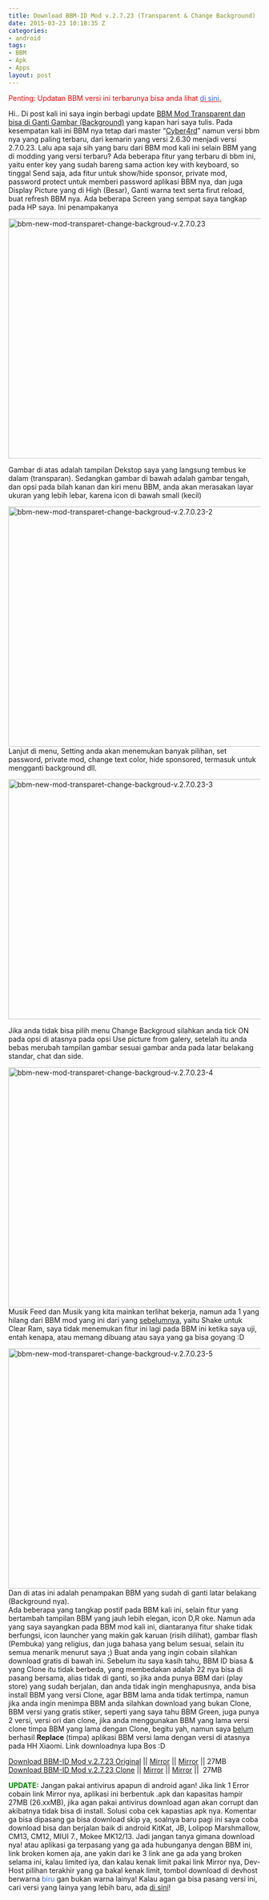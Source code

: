 ```yaml
---
title: Download BBM-ID Mod v.2.7.23 (Transparent & Change Background)
date: 2015-03-23 10:18:35 Z
categories:
- android
tags:
- BBM
- Apk
- Apps
layout: post
---
```


<p><span style="color: #ff0000;">Penting: Updatan BBM versi ini terbarunya bisa anda lihat <a style="color: #ff0000;" href="https://eggoez.bitbucket.io/blog/tag/bbm"><span style="color: #3366ff;">di sini</span>.</a></span></p>
<p>Hi.. Di post kali ini saya ingin berbagi update <a href="https://eggoez.bitbucket.io/?p=1320">BBM Mod Transparent dan bisa di Ganti Gambar (Background)</a> yang kapan hari saya tulis. Pada kesempatan kali ini BBM nya tetap dari master “<a href="http://cyber4rd.biz" target="_blank">Cyber4rd</a>” namun versi bbm nya yang paling terbaru, dari kemarin yang versi 2.6.30 menjadi versi 2.7.0.23. Lalu apa saja sih yang baru dari BBM mod kali ini selain BBM yang di modding yang versi terbaru? Ada beberapa fitur yang terbaru di bbm ini, yaitu enter key yang sudah bareng sama action key with keyboard, so tinggal Send saja, ada fitur untuk show/hide sponsor, private mod, password protect untuk memberi password aplikasi BBM nya, dan juga Display Picture yang di High (Besar), Ganti warna text serta firut reload, buat refresh BBM nya. Ada beberapa Screen yang sempat saya tangkap pada HP saya. Ini penampakanya<span id="more-1550"></span></p>
<p><a href="https://eggoez.bitbucket.io/wp-content/uploads/2015/03/bbm-new-mod-transparet-change-backgroud-v.2.7.0.23.jpg" class="fancybox image"><img class=" wp-image-1551 size-full aligncenter" src="https://eggoez.bitbucket.io/wp-content/uploads/2015/03/bbm-new-mod-transparet-change-backgroud-v.2.7.0.23.jpg" alt="bbm-new-mod-transparet-change-backgroud-v.2.7.0.23" width="640" height="480"></a></p>
<p>Gambar di atas adalah tampilan Dekstop saya yang langsung tembus ke dalam (transparan). Sedangkan gambar di bawah adalah gambar tengah, dan opsi pada bilah kanan dan kiri menu BBM, anda akan merasakan layar ukuran yang lebih lebar, karena icon di bawah small (kecil)</p>
<p><a href="https://eggoez.bitbucket.io/wp-content/uploads/2015/03/bbm-new-mod-transparet-change-backgroud-v.2.7.0.23-2.jpg" class="fancybox image"><img class="aligncenter wp-image-1553 size-full" src="https://eggoez.bitbucket.io/wp-content/uploads/2015/03/bbm-new-mod-transparet-change-backgroud-v.2.7.0.23-2.jpg" alt="bbm-new-mod-transparet-change-backgroud-v.2.7.0.23-2" width="640" height="480"></a>Lanjut di menu, Setting anda akan menemukan banyak pilihan, set password, private mod, change text color, hide sponsored, termasuk untuk mengganti background dll.</p>
<p><a href="https://eggoez.bitbucket.io/wp-content/uploads/2015/03/bbm-new-mod-transparet-change-backgroud-v.2.7.0.23-3.jpg" class="fancybox image"><img class="aligncenter wp-image-1554 size-full" src="https://eggoez.bitbucket.io/wp-content/uploads/2015/03/bbm-new-mod-transparet-change-backgroud-v.2.7.0.23-3.jpg" alt="bbm-new-mod-transparet-change-backgroud-v.2.7.0.23-3" width="640" height="480"></a></p>
<p>Jika anda tidak bisa pilih menu Change Backgroud silahkan anda tick ON pada opsi di atasnya pada opsi Use picture from galery, setelah itu anda bebas merubah tampilan gambar sesuai gambar anda pada latar belakang standar, chat dan side.</p>
<p><a href="https://eggoez.bitbucket.io/wp-content/uploads/2015/03/bbm-new-mod-transparet-change-backgroud-v.2.7.0.23-4.jpg" class="fancybox image"><img class="aligncenter wp-image-1555 size-full" src="https://eggoez.bitbucket.io/wp-content/uploads/2015/03/bbm-new-mod-transparet-change-backgroud-v.2.7.0.23-4.jpg" alt="bbm-new-mod-transparet-change-backgroud-v.2.7.0.23-4" width="640" height="480"></a>Musik Feed dan Musik yang kita mainkan terlihat bekerja, namun ada 1 yang hilang dari BBM mod yang ini dari yang <a href="https://eggoez.bitbucket.io/?p=1320">sebelumnya</a>, yaitu Shake untuk Clear Ram, saya tidak menemukan fitur ini lagi pada BBM ini ketika saya uji, entah kenapa, atau memang dibuang atau saya yang ga bisa goyang :D</p>
<p><a href="https://eggoez.bitbucket.io/wp-content/uploads/2015/03/bbm-new-mod-transparet-change-backgroud-v.2.7.0.23-5.jpg" class="fancybox image"><img class="aligncenter wp-image-1557 size-full" src="https://eggoez.bitbucket.io/wp-content/uploads/2015/03/bbm-new-mod-transparet-change-backgroud-v.2.7.0.23-5.jpg" alt="bbm-new-mod-transparet-change-backgroud-v.2.7.0.23-5" width="640" height="480"></a>Dan di atas ini adalah penampakan BBM yang sudah di ganti latar belakang (Background nya).<br>
Ada beberapa yang tangkap postif pada BBM kali ini, selain fitur yang bertambah tampilan BBM yang jauh lebih elegan, icon D,R oke. Namun ada yang saya sayangkan pada BBM mod kali ini, diantaranya fitur shake tidak berfungsi, icon launcher yang makin gak karuan (risih dilihat), gambar flash (Pembuka) yang religius, dan juga bahasa yang belum sesuai, selain itu semua menarik menurut saya ;) Buat anda yang ingin cobain silahkan download gratis di bawah ini. Sebelum itu saya kasih tahu, BBM ID biasa &amp; yang Clone itu tidak berbeda, yang membedakan adalah 22 nya bisa di pasang bersama, alias tidak di ganti, so jika anda punya BBM dari (play store) yang sudah berjalan, dan anda tidak ingin menghapusnya, anda bisa install BBM yang versi Clone, agar BBM lama anda tidak tertimpa, namun jika anda ingin menimpa BBM anda silahkan download yang bukan Clone, BBM versi yang gratis stiker, seperti yang saya tahu BBM Green, juga punya 2 versi, versi ori dan clone, jika anda menggunakan BBM yang lama versi clone timpa BBM yang lama dengan Clone, begitu yah, namun saya <span style="text-decoration: underline;">belum</span> berhasil <strong>Replace</strong> (timpa) aplikasi BBM versi lama dengan versi di atasnya pada HH Xiaomi. Link downloadnya lupa Bos :D</p>
<p><a href="http://ge.tt/api/1/files/3KpQflC2/0/blob?download">Download BBM-ID Mod v.2.7.23 Original</a> || <a href="https://www.dropbox.com/s/1n7ky0w49rcv8tl/new-bbm-id-trans-custom-bg-v.2.7.0.23-%28eggoez.com%29.apk?dl=0">Mirror</a> || <a title="via DevHost" href="http://d-h.st/ruyb" target="_blank">Mirror</a> || 27MB<br>
<a href="http://ge.tt/api/1/files/3KpQflC2/1/blob?download">Download BBM-ID Mod v.2.7.23 Clone</a> || <a title="Download Mirrot via Dropbox" href="https://www.dropbox.com/s/z6t8cuo6th4sl27/new-bbm-id-trans-custom-bg-v.2.7.0.23-%28eggoez.com%29c.apk?dl=0">Mirror</a> || <a href="http://d-h.st/GIgX">Mirror</a> ||&nbsp; 27MB</p>
<p><span style="color: #008000;"><strong>UPDATE:</strong></span> Jangan pakai antivirus apapun di android agan! Jika link 1 Error cobain link Mirror nya, aplikasi ini berbentuk .apk dan kapasitas hampir 27MB (26.xxMB), jika agan pakai antivirus download agan akan corrupt dan akibatnya tidak bisa di install. Solusi coba cek kapastias apk nya. Komentar ga bisa dipasang ga bisa download skip ya, soalnya baru pagi ini saya coba download bisa dan berjalan baik di android KitKat, JB, Lolipop Marshmallow, CM13, CM12, MIUI 7., Mokee MK12/13. Jadi jangan tanya gimana download nya! atau aplikasi ga terpasang yang ga ada hubunganya dengan BBM ini, link broken komen aja, ane yakin dari ke 3 link ane ga ada yang broken selama ini, kalau limited iya, dan kalau kenak limit pakai link Mirror nya, Dev-Host pilihan terakhir yang ga bakal kenak limit, tombol download di devhost berwarna <span style="color: #3366ff;">biru</span> gan bukan warna lainya! Kalau agan ga bisa pasang versi ini, cari versi yang lainya yang lebih baru, ada <a href="https://eggoez.bitbucket.io/blog/tag/bbm">di sini</a>!</p>